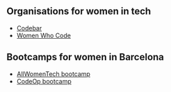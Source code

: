 ## Organisations for women in tech

* [Codebar](https://www.codebar.io)
* [Women Who Code](https://www.womenwhocode.com/)



## Bootcamps for women in Barcelona

* [AllWomenTech bootcamp](https://www.allwomen.tech/)
* [CodeOp bootcamp](https://codeop.tech/)
